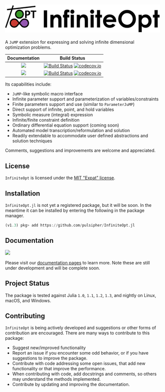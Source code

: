![Logo](full_logo.png)
---

A `JuMP` extension for expressing and solving infinite dimensional optimization
problems.

| **Documentation**                                                               | **Build Status**                                                                                |
|:-------------------------------------------------------------------------------:|:-----------------------------------------------------------------------------------------------:|
| [![](https://img.shields.io/badge/docs-stable-blue.svg)](https://pulsipher.github.io/InfiniteOpt.jl/dev) | [![Build Status](https://travis-ci.com/pulsipher/InfiniteOpt.jl.svg?branch=master)](https://travis-ci.com/pulsipher/InfiniteOpt.jl) [![codecov.io](http://codecov.io/github/pulsipher/InfiniteOpt.jl/coverage.svg?branch=master)](http://codecov.io/github/pulsipher/InfiniteOpt.jl?branch=master) |
| [![](https://img.shields.io/badge/docs-dev-blue.svg)](https://pulsipher.github.io/InfiniteOpt.jl/dev) | [![Build Status](https://travis-ci.com/pulsipher/InfiniteOpt.jl.svg?branch=master)](https://travis-ci.com/pulsipher/InfiniteOpt.jl) [![codecov.io](http://codecov.io/github/pulsipher/InfiniteOpt.jl/coverage.svg?branch=master)](http://codecov.io/github/pulsipher/InfiniteOpt.jl?branch=master) |

Its capabilities include:
- `JuMP`-like symbolic macro interface
- Infinite parameter support and parameterization of variables/constraints
- Finite parameters support and use (similar to `ParameterJuMP`)
- Direct support of infinite, point, and hold variables
- Symbolic measure (integral) expression
- Infinite/finite constraint definition
- Ordinary differential equation support (coming soon)
- Automated model transcription/reformulation and solution
- Readily extendable to accommodate user defined abstractions and solution techniques

Comments, suggestions and improvements are welcome and appreciated.

## License
`InfiniteOpt` is licensed under the [MIT "Expat" license](./LICENSE).

## Installation
`InfiniteOpt.jl` is not yet a registered package, but it will be soon. In
the meantime it can be installed by entering the following in the package
manager.

```julia
(v1.3) pkg> add https://github.com/pulsipher/InfiniteOpt.jl
```

## Documentation
[![](https://img.shields.io/badge/docs-stable-blue.svg)](https://pulsipher.github.io/InfiniteOpt.jl/dev)

Please visit our [documentation pages](https://pulsipher.github.io/InfiniteOpt.jl/dev) to learn more. Note these are still under development and will be complete soon.

## Project Status

The package is tested against Julia `1.0`, `1.1`, `1.2`, `1.3`, and nightly on Linux, macOS, and Windows.

## Contributing
`InfiniteOpt` is being actively developed and suggestions or other forms of contribution are encouraged.
There are many ways to contribute to this package:

- Suggest new/improved functionality
- Report an issue if you encounter some odd behavior, or if you have suggestions to improve the package.
- Contribute with code addressing some open issues, that add new functionality or that improve the performance.
- When contributing with code, add docstrings and comments, so others may understand the methods implemented.
- Contribute by updating and improving the documentation.
